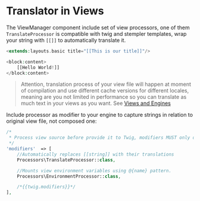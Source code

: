# Translator in Views
The ViewManager component include set of view processors, one of them `TranslateProcessor` is compatible
with twig and stempler templates, wrap your string with `[[]]` to automatically translate it.

```php
<extends:layouts.basic title="[[This is our title]]"/>

<block:content>
    [[Hello World!]]
</block:content>
```

> Attention, translation process of your view file will happen at moment of compilation and use different cache versions for different locales, meaning are you not limited in performance so you can translate as much text in your views as you want. See [Views and Engines](/views/overview.md)

Include processor as modifier to your engine to capture strings in relation to original view file,
not composed one:

```php
/*
 * Process view source before provide it to Twig, modifiers MUST only depend on view enviroment. 
 */
'modifiers'  => [
    //Automatically replaces [[string]] with their translations
    Processors\TranslateProcessor::class,

    //Mounts view environment variables using @{name} pattern.
    Processors\EnvironmentProcessor::class,

    /*{{twig.modifiers}}*/
],
```